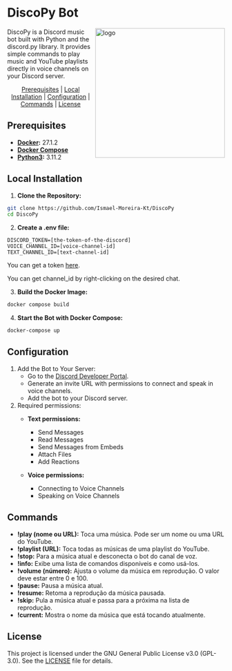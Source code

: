 # DiscoPy Bot
<img 
    src="./assets/logo.png" 
    alt="logo" 
    width="300px" 
    align="right"
/>


<div align="left">
DiscoPy is a Discord music bot built with Python and the discord.py library. It provides simple commands to play music and YouTube playlists directly in voice channels on your Discord server.

<br>

<p align="center"> 
    <a href="#prerequisites">Prerequisites</a> |
    <a href="#local-installation">Local Installation</a> |
    <a href="#configuration">Configuration</a> |
    <a href="#commands">Commands</a> |
    <a href="#license">License</a> 
</p>

## Prerequisites
- **[Docker](https://docs.docker.com/engine/install/):** 27.1.2
- **[Docker Compose](https://docs.docker.com/compose/install/linux/)**
- **[Python3](https://www.python.org/downloads/):** 3.11.2

## Local Installation
1. **Clone the Repository:**
```bash
git clone https://github.com/Ismael-Moreira-Kt/DiscoPy
cd DiscoPy
```

2. **Create a .env file:**
```env
DISCORD_TOKEN=[the-token-of-the-discord]
VOICE_CHANNEL_ID=[voice-channel-id]
TEXT_CHANNEL_ID=[text-channel-id]
```

You can get a token [here](https://discord.com/developers/docs/intro).

You can get channel_id by right-clicking on the desired chat.

3. **Build the Docker Image:**
```bash
docker compose build
```

4. **Start the Bot with Docker Compose:**
```bash
docker-compose up
```

## Configuration
1. Add the Bot to Your Server:
    - Go to the [Discord Developer Portal](https://discord.com/developers/docs/intro).
    - Generate an invite URL with permissions to connect and speak in voice channels.
    - Add the bot to your Discord server.
2. Required permissions:
    - **Text permissions:**
        - Send Messages
        - Read Messages
        - Send Messages from Embeds
        - Attach Files
        - Add Reactions

    - **Voice permissions:**
        - Connecting to Voice Channels
        - Speaking on Voice Channels

## Commands
- **!play (nome ou URL):** Toca uma música. Pode ser um nome ou uma URL do YouTube.
- **!playlist (URL):** Toca todas as músicas de uma playlist do YouTube.
- **!stop:** Para a música atual e desconecta o bot do canal de voz.
- **!info:** Exibe uma lista de comandos disponíveis e como usá-los.
- **!volume (número):** Ajusta o volume da música em reprodução. O valor deve estar entre 0 e 100.
- **!pause:** Pausa a música atual.
- **!resume:** Retoma a reprodução da música pausada.
- **!skip:** Pula a música atual e passa para a próxima na lista de reprodução.
- **!current:** Mostra o nome da música que está tocando atualmente.

## License
This project is licensed under the GNU General Public License v3.0 (GPL-3.0). See the [LICENSE](./LICENSE) file for details.

</div>
